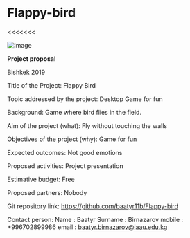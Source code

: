 # Flappy-bird
<<<<<<< 


![image](https://user-images.githubusercontent.com/44166990/56513684-0dd1f580-6555-11e9-8ac0-6466ed3238c2.png)


**Project proposal**






Bishkek 2019


Title of the Project:
Flappy Bird

Topic addressed by the project:
Desktop Game for fun

Background:
Game where bird flies in the field.

Aim of the project (what):
Fly without touching the walls

Objectives of the project (why):
Game for fun

Expected outcomes:
Not good emotions

Proposed activities:
Project presentation

Estimative budget:
Free

Proposed partners:
Nobody

Git repository link:
https://github.com/baatyr11b/Flappy-bird

Contact person:
Name      : Baatyr
Surname   : Birnazarov 
mobile    : +996702899986
email     : baatyr.birnazarov@iaau.edu.kg



>>>>>>>
